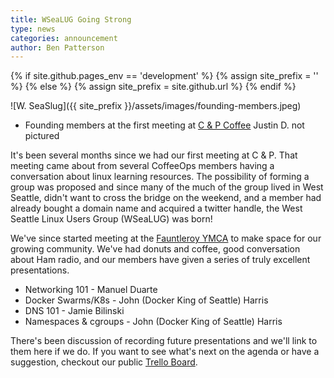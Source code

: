 ```yaml
---
title: WSeaLUG Going Strong
type: news
categories: announcement
author: Ben Patterson
---
```

{% if site.github.pages_env == 'development' %}
    {% assign site_prefix = '' %}
{% else %}
   {% assign site_prefix = site.github.url %}
{% endif %}

![W. SeaSlug]({{ site_prefix }}/assets/images/founding-members.jpeg)

- Founding members at the first  meeting at [C & P Coffee](http://candpcoffee.com/) Justin D. not pictured


It's been several months since we had our first meeting at C & P.  That meeting came about from several CoffeeOps members having a conversation about linux learning resources. The possibility of forming a group was proposed and since many of the much of the group lived in West Seattle, didn't want to cross the bridge on the weekend, and a member had already bought a domain name and acquired a twitter handle, the West Seattle Linux Users Group (WSeaLUG) was born!

We've since started meeting at the [Fauntleroy YMCA](https://www.seattleymca.org/locations/west-seattle-fauntleroy-ymca) to make space for our growing community.  We've had donuts and coffee, good conversation about Ham radio, and our members have given a series of truly excellent presentations.

- Networking 101  - Manuel Duarte
- Docker Swarms/K8s - John (Docker King of Seattle) Harris
- DNS 101 - Jamie Bilinski
- Namespaces & cgroups - John (Docker King of Seattle) Harris

There's been discussion of recording future presentations and we'll link to them here if we do. If you want to see what's next on the agenda or have a suggestion, checkout our public [Trello Board](https://trello.com/b/duBE2Tpr/wsealug).



